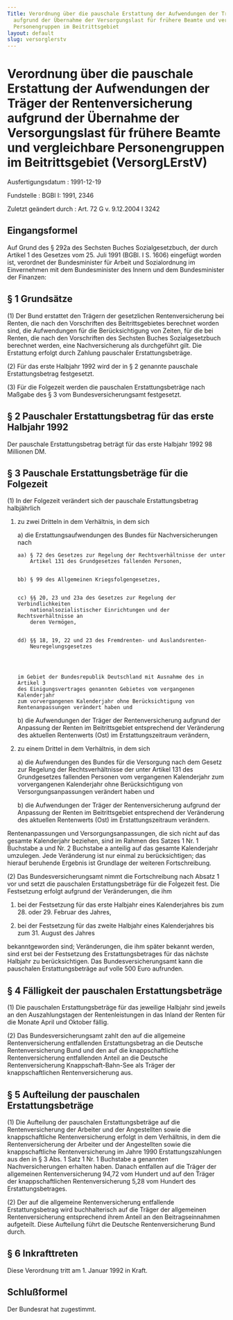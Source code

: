 ```yaml
---
Title: Verordnung über die pauschale Erstattung der Aufwendungen der Träger der Rentenversicherung
  aufgrund der Übernahme der Versorgungslast für frühere Beamte und vergleichbare
  Personengruppen im Beitrittsgebiet
layout: default
slug: versorglerstv
---
```


# Verordnung über die pauschale Erstattung der Aufwendungen der Träger der Rentenversicherung aufgrund der Übernahme der Versorgungslast für frühere Beamte und vergleichbare Personengruppen im Beitrittsgebiet (VersorgLErstV)

Ausfertigungsdatum
:   1991-12-19

Fundstelle
:   BGBl I: 1991, 2346

Zuletzt geändert durch
:   Art. 72 G v. 9.12.2004 I 3242


## Eingangsformel

Auf Grund des § 292a des Sechsten Buches Sozialgesetzbuch, der durch
Artikel 1 des Gesetzes vom 25. Juli 1991 (BGBl. I S. 1606) eingefügt
worden ist, verordnet der Bundesminister für Arbeit und Sozialordnung
im Einvernehmen mit dem Bundesminister des Innern und dem
Bundesminister der Finanzen:


## § 1 Grundsätze

(1) Der Bund erstattet den Trägern der gesetzlichen Rentenversicherung
bei Renten, die nach den Vorschriften des Beitrittsgebietes berechnet
worden sind, die Aufwendungen für die Berücksichtigung von Zeiten, für
die bei Renten, die nach den Vorschriften des Sechsten Buches
Sozialgesetzbuch berechnet werden, eine Nachversicherung als
durchgeführt gilt. Die Erstattung erfolgt durch Zahlung pauschaler
Erstattungsbeträge.

(2) Für das erste Halbjahr 1992 wird der in § 2 genannte pauschale
Erstattungsbetrag festgesetzt.

(3) Für die Folgezeit werden die pauschalen Erstattungsbeträge nach
Maßgabe des § 3 vom Bundesversicherungsamt festgesetzt.


## § 2 Pauschaler Erstattungsbetrag für das erste Halbjahr 1992

Der pauschale Erstattungsbetrag beträgt für das erste Halbjahr 1992 98
Millionen DM.


## § 3 Pauschale Erstattungsbeträge für die Folgezeit

(1) In der Folgezeit verändert sich der pauschale Erstattungsbetrag
halbjährlich

1.  zu zwei Dritteln in dem Verhältnis, in dem sich

    a)  die Erstattungsaufwendungen des Bundes für Nachversicherungen nach

        aa) § 72 des Gesetzes zur Regelung der Rechtsverhältnisse der unter
            Artikel 131 des Grundgesetzes fallenden Personen,


        bb) § 99 des Allgemeinen Kriegsfolgengesetzes,


        cc) §§ 20, 23 und 23a des Gesetzes zur Regelung der Verbindlichkeiten
            nationalsozialistischer Einrichtungen und der Rechtsverhältnisse an
            deren Vermögen,


        dd) §§ 18, 19, 22 und 23 des Fremdrenten- und Auslandsrenten-
            Neuregelungsgesetzes




        im Gebiet der Bundesrepublik Deutschland mit Ausnahme des in Artikel 3
        des Einigungsvertrages genannten Gebietes vom vergangenen Kalenderjahr
        zum vorvergangenen Kalenderjahr ohne Berücksichtigung von
        Rentenanpassungen verändert haben und


    b)  die Aufwendungen der Träger der Rentenversicherung aufgrund der
        Anpassung der Renten im Beitrittsgebiet entsprechend der Veränderung
        des aktuellen Rentenwerts (Ost) im Erstattungszeitraum verändern,





2.  zu einem Drittel in dem Verhältnis, in dem sich

    a)  die Aufwendungen des Bundes für die Versorgung nach dem Gesetz zur
        Regelung der Rechtsverhältnisse der unter Artikel 131 des
        Grundgesetzes fallenden Personen vom vergangenen Kalenderjahr zum
        vorvergangenen Kalenderjahr ohne Berücksichtigung von
        Versorgungsanpassungen verändert haben und


    b)  die Aufwendungen der Träger der Rentenversicherung aufgrund der
        Anpassung der Renten im Beitrittsgebiet entsprechend der Veränderung
        des aktuellen Rentenwerts (Ost) im Erstattungszeitraum verändern.






Rentenanpassungen und Versorgungsanpassungen, die sich nicht auf das
gesamte Kalenderjahr beziehen, sind im Rahmen des Satzes 1 Nr. 1
Buchstabe a und Nr. 2 Buchstabe a anteilig auf das gesamte
Kalenderjahr umzulegen. Jede Veränderung ist nur einmal zu
berücksichtigen; das hierauf beruhende Ergebnis ist Grundlage der
weiteren Fortschreibung.

(2) Das Bundesversicherungsamt nimmt die Fortschreibung nach Absatz 1
vor und setzt die pauschalen Erstattungsbeträge für die Folgezeit
fest. Die Festsetzung erfolgt aufgrund der Veränderungen, die ihm

1.  bei der Festsetzung für das erste Halbjahr eines Kalenderjahres bis
    zum 28. oder 29. Februar des Jahres,


2.  bei der Festsetzung für das zweite Halbjahr eines Kalenderjahres bis
    zum 31. August des Jahres



bekanntgeworden sind; Veränderungen, die ihm später bekannt werden,
sind erst bei der Festsetzung des Erstattungsbetrages für das nächste
Halbjahr zu berücksichtigen. Das Bundesversicherungsamt kann die
pauschalen Erstattungsbeträge auf volle 500 Euro aufrunden.


## § 4 Fälligkeit der pauschalen Erstattungsbeträge

(1) Die pauschalen Erstattungsbeträge für das jeweilige Halbjahr sind
jeweils an den Auszahlungstagen der Rentenleistungen in das Inland der
Renten für die Monate April und Oktober fällig.

(2) Das Bundesversicherungsamt zahlt den auf die allgemeine
Rentenversicherung entfallenden Erstattungsbetrag an die Deutsche
Rentenversicherung Bund und den auf die knappschaftliche
Rentenversicherung entfallenden Anteil an die Deutsche
Rentenversicherung Knappschaft-Bahn-See als Träger der
knappschaftlichen Rentenversicherung aus.


## § 5 Aufteilung der pauschalen Erstattungsbeträge

(1) Die Aufteilung der pauschalen Erstattungsbeträge auf die
Rentenversicherung der Arbeiter und der Angestellten sowie die
knappschaftliche Rentenversicherung erfolgt in dem Verhältnis, in dem
die Rentenversicherung der Arbeiter und der Angestellten sowie die
knappschaftliche Rentenversicherung im Jahre 1990 Erstattungszahlungen
aus den in § 3 Abs. 1 Satz 1 Nr. 1 Buchstabe a genannten
Nachversicherungen erhalten haben. Danach entfallen auf die Träger der
allgemeinen Rentenversicherung 94,72 vom Hundert und auf den Träger
der knappschaftlichen Rentenversicherung 5,28 vom Hundert des
Erstattungsbetrages.

(2) Der auf die allgemeine Rentenversicherung entfallende
Erstattungsbetrag wird buchhalterisch auf die Träger der allgemeinen
Rentenversicherung entsprechend ihrem Anteil an den Beitragseinnahmen
aufgeteilt. Diese Aufteilung führt die Deutsche Rentenversicherung
Bund durch.


## § 6 Inkrafttreten

Diese Verordnung tritt am 1. Januar 1992 in Kraft.


## Schlußformel

Der Bundesrat hat zugestimmt.

